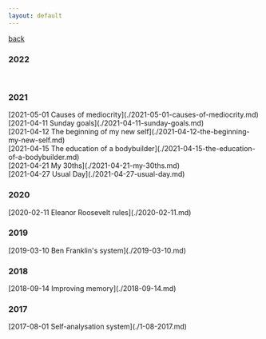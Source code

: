 ```yaml
---
layout: default
---
```


[back](https://dzhulianan.github.io/notes/)

<h3>2022</h3>

<br>
<h3>2021</h3>
[2021-05-01 Causes of mediocrity](./2021-05-01-causes-of-mediocrity.md)<br>
[2021-04-11 Sunday goals](./2021-04-11-sunday-goals.md)<br>
[2021-04-12 The beginning of my new self](./2021-04-12-the-beginning-my-new-self.md)<br>
[2021-04-15 The education of a bodybuilder](./2021-04-15-the-education-of-a-bodybuilder.md)<br>
[2021-04-21 My 30ths](./2021-04-21-my-30ths.md)<br>
[2021-04-27 Usual Day](./2021-04-27-usual-day.md)<br>

<h3>2020</h3>
[2020-02-11 Eleanor Roosevelt rules](./2020-02-11.md)<br>

<h3>2019</h3>
[2019-03-10 Ben Franklin's system](./2019-03-10.md)<br>

<h3>2018</h3>
[2018-09-14 Improving memory](./2018-09-14.md)<br>

<h3>2017</h3>
[2017-08-01 Self-analysation system](./1-08-2017.md)<br>


